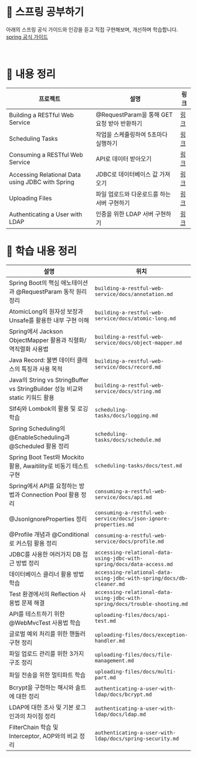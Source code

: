 # 🍃 스프링 공부하기

아래의 스프링 공식 가이드와 인강을 듣고 직접 구현해보며, 개선하며 학습합니다.<br/>
[spring 공식 가이드](https://spring.io/guides)

<br/>

# 🍃 내용 정리

|프로젝트|설명|링크|
|-------|---|-----|
|Building a RESTful Web Service|@RequestParam을 통해 GET 요청 받아 반환하기|[링크](https://spring.io/guides/gs/rest-service)|
|Scheduling Tasks|작업을 스케쥴링하여 5초마다 실행하기|[링크](https://spring.io/guides/gs/scheduling-tasks)|
|Consuming a RESTful Web Service|API로 데이터 받아오기|[링크](https://spring.io/guides/gs/consuming-rest)|
|Accessing Relational Data using JDBC with Spring|JDBC로 데이터베이스 값 가져오기|[링크](https://spring.io/guides/gs/relational-data-access)|
|Uploading Files|파일 업로드와 다운로드를 하는 서버 구현하기|[링크](https://spring.io/guides/gs/uploading-files)|
|Authenticating a User with LDAP|인증을 위한 LDAP 서버 구현하기|[링크](https://spring.io/guides/gs/authenticating-ldap)|

# 🍃 학습 내용 정리
|설명|위치|
|---|-----|
|Spring Boot의 핵심 애노테이션과 @RequestParam 동작 원리 정리|`building-a-restful-web-service/docs/annotation.md`|
|AtomicLong의 원자성 보장과 Unsafe를 활용한 내부 구현 이해|`building-a-restful-web-service/docs/atomic-long.md`|
|Spring에서 Jackson ObjectMapper 활용과 직렬화/역직렬화 사용법|`building-a-restful-web-service/docs/object-mapper.md`|
|Java Record: 불변 데이터 클래스의 특징과 사용 목적|`building-a-restful-web-service/docs/record.md`|
|Java의 String vs StringBuffer vs StringBuilder 성능 비교와 static 키워드 활용|`building-a-restful-web-service/docs/string.md`|
|Slf4j와 Lombok의 활용 및 로깅 학습|`scheduling-tasks/docs/logging.md`|
|Spring Scheduling의 @EnableScheduling과 @Scheduled 활용 정리|`scheduling-tasks/docs/schedule.md`|
|Spring Boot Test와 Mockito 활용, Awaitility로 비동기 테스트 구현|`scheduling-tasks/docs/test.md`|
|Spring에서 API를 요청하는 방법과 Connection Pool 활용 정리|`consuming-a-restful-web-service/docs/api.md`|
|@JsonIgnoreProperties 정리|`consuming-a-restful-web-service/docs/json-ignore-properties.md`|
|@Profile 개념과 @Conditional로 커스텀 활용 정리|`consuming-a-restful-web-service/docs/profile.md`|
|JDBC를 사용한 여러가지 DB 접근 방법 정리|`accessing-relational-data-using-jdbc-with-spring/docs/data-access.md`|
|데이터베이스 클리너 활용 방법 학습|`accessing-relational-data-using-jdbc-with-spring/docs/db-cleaner.md`|
|Test 환경에서의 Reflection 사용법 문제 해결|`accessing-relational-data-using-jdbc-with-spring/docs/trouble-shooting.md`|
|API를 테스트하기 위한 @WebMvcTest 사용법 학습|`uploading-files/docs/api-test.md`|
|글로벌 예외 처리를 위한 핸들러 구현 정리|`uploading-files/docs/exception-handler.md`|
|파일 업로드 관리를 위한 3가지 구조 정리|`uploading-files/docs/file-management.md`|
|파일 전송을 위한 멀티파트 학습|`uploading-files/docs/multi-part.md`|
|Bcrypt을 구현하는 해시와 솔트에 대한 정리|`authenticating-a-user-with-ldap/docs/bcrypt.md`|
|LDAP에 대한 조사 및 기본 로그인과의 차이점 정리|`authenticating-a-user-with-ldap/docs/ldap.md`|
|FilterChain 학습 및 Interceptor, AOP와의 비교 정리|`authenticating-a-user-with-ldap/docs/spring-security.md`|
